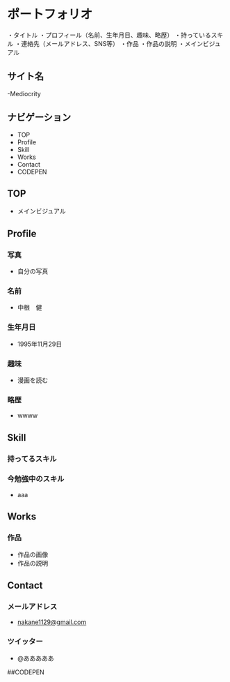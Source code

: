 # ポートフォリオ

・タイトル
・プロフィール（名前、生年月日、趣味、略歴）
・持っているスキル
・連絡先（メールアドレス、SNS等）
・作品
・作品の説明
・メインビジュアル

## サイト名
-Mediocrity

## ナビゲーション
- TOP
- Profile
- Skill
- Works
- Contact
- CODEPEN

## TOP
- メインビジュアル

## Profile
### 写真
- 自分の写真
### 名前
- 中根　健
### 生年月日
- 1995年11月29日
### 趣味
- 漫画を読む
### 略歴
- wwww

## Skill
### 持ってるスキル
### 今勉強中のスキル
- aaa

## Works
### 作品
- 作品の画像
- 作品の説明

## Contact
### メールアドレス
- nakane1129@gmail.com
### ツイッター
- @あああああ

##CODEPEN







